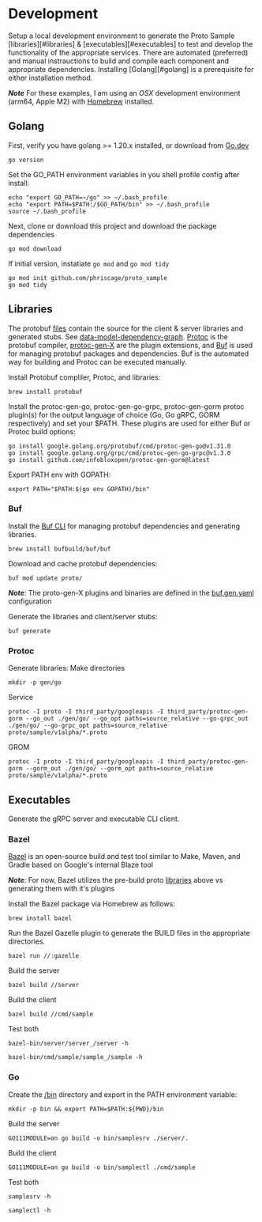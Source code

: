 # Development

Setup a local development environment to generate the Proto Sample [libraries][#libraries] & [executables][#executables] to test and develop the functionality of the appropriate services. There are automated (preferred) and manual instrauctions to build and compile each component and appropriate dependencies. Installing [Golang][#golang] is a prerequisite for either installation method.

_**Note**_ For these examples, I am using an *OSX* development environment (arm64, Apple M2) with [Homebrew](https://brew.sh/) installed.

## Golang

First, verify you have golang >= 1.20.x installed, or download from [Go.dev](https://go.dev/dl/)

    go version

Set the GO_PATH environment variables in you shell profile config after install:

    echo "export GO_PATH=~/go" >> ~/.bash_profile
    echo "export PATH=$PATH:/$GO_PATH/bin" >> ~/.bash_profile
    source ~/.bash_profile

Next, clone or download this project and download the package dependencies

    go mod download

If initial version, instatiate `go mod` and `go mod tidy`

    go mod init github.com/phriscage/proto_sample
    go mod tidy

## Libraries

The protobuf [files](./proto) contain the source for the client & server libraries and generated stubs. See [data-model-dependency-graph](./README.md#data-model-dependency-graph). [Protoc](https://grpc.io/docs/protoc-installation/) is the protobuf compiler, [protoc-gen-X](https://protobuf.dev/reference/go/go-generated/) are the plugin extensions, and [Buf](https://buf.build) is used for managing protobuf packages and dependencies. Buf is the automated way for building and Protoc can be executed manually.

Install Protobuf compliler, Protoc, and libraries:

    brew install protobuf

Install the protoc-gen-go, protoc-gen-go-grpc, protoc-gen-gorm protoc plugin(s) for the output language of choice (Go, Go gRPC, GORM respectively) and set your $PATH. These plugins are used for either Buf or Protoc build options:

    go install google.golang.org/protobuf/cmd/protoc-gen-go@v1.31.0
    go install google.golang.org/grpc/cmd/protoc-gen-go-grpc@v1.3.0
    go install github.com/infobloxopen/protoc-gen-gorm@latest

Export PATH env with GOPATH:

    export PATH="$PATH:$(go env GOPATH)/bin"

### Buf

Install the [Buf CLI](https://buf.build/docs/installation) for managing protobuf dependencies and generating libraries.

    brew install bufbuild/buf/buf

Download and cache protobuf dependencies:

    buf mod update proto/

_**Note**_: The proto-gen-X plugins and binaries are defined in the [buf.gen.yaml](./buf.gen.yaml) configuration

Generate the libraries and client/server stubs:

    buf generate

### Protoc

Generate libraries: Make directories

    mkdir -p gen/go

Service

    protoc -I proto -I third_party/googleapis -I third_party/protoc-gen-gorm --go_out ./gen/go/ --go_opt paths=source_relative --go-grpc_out ./gen/go/ --go-grpc_opt paths=source_relative proto/sample/v1alpha/*.proto

GROM

    protoc -I proto -I third_party/googleapis -I third_party/protoc-gen-gorm --gorm_out ./gen/go/ --gorm_opt paths=source_relative proto/sample/v1alpha/*.proto


## Executables

Generate the gRPC server and executable CLI client.

### Bazel

[Bazel](https://bazel.build/) is an open-source build and test tool similar to Make, Maven, and Gradle based on Google's internal Blaze tool

_**Note**_: For now, Bazel utilizes the pre-build proto [libraries](#libraries) above vs generating them with it's plugins

Install the Bazel package via Homebrew as follows:

    brew install bazel

Run the Bazel Gazelle plugin to generate the BUILD files in the appropriate directories.

    bazel run //:gazelle

Build the server

    bazel build //server

Build the client

    bazel build //cmd/sample

Test both

    bazel-bin/server/server_/server -h

    bazel-bin/cmd/sample/sample_/sample -h

### Go

Create the [/bin](./bin) directory and export in the PATH environment variable:

    mkdir -p bin && export PATH=$PATH:${PWD}/bin


Build the server

    GO111MODULE=on go build -o bin/samplesrv ./server/.

Build the client

    GO111MODULE=on go build -o bin/samplectl ./cmd/sample

Test both

    samplesrv -h

    samplectl -h
